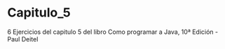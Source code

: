 # Capitulo_5
6 Ejercicios del capitulo 5 del libro Como programar a Java, 10ª Edición - Paul Deitel
